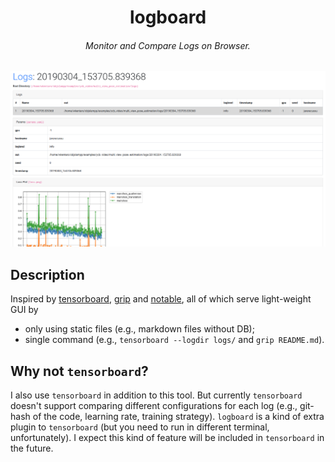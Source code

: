 <h1 align="center">
  logboard
</h1>

<h6 align="center">
  Monitor and Compare Logs on Browser.
</h6>

<div align="center">
  <img src=".readme/overview.png" width="650px">
</div>


## Description

Inspired by [tensorboard](https://github.com/tensorflow/tensorboard),
[grip](https://github.com/joeyespo/grip) and [notable](https://github.com/notable/notable),
all of which serve light-weight GUI by

- only using static files (e.g., markdown files without DB);
- single command (e.g., `tensorboard --logdir logs/` and `grip README.md`).


## Why not `tensorboard`?

I also use `tensorboard` in addition to this tool.
But currently `tensorboard` doesn't support comparing different configurations
for each log (e.g., git-hash of the code, learning rate, training strategy).
`logboard` is a kind of extra plugin to `tensorboard`
(but you need to run in different terminal, unfortunately).
I expect this kind of feature will be included in `tensorboard` in the future.
